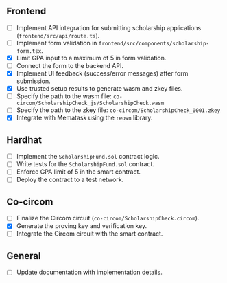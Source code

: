 ## Frontend

- [ ] Implement API integration for submitting scholarship applications (`frontend/src/api/route.ts`).
- [ ] Implement form validation in `frontend/src/components/scholarship-form.tsx`.
- [x] Limit GPA input to a maximum of 5 in form validation.
- [ ] Connect the form to the backend API.
- [x] Implement UI feedback (success/error messages) after form submission.
- [x] Use trusted setup results to generate wasm and zkey files.
- [ ] Specify the path to the wasm file: `co-circom/ScholarshipCheck_js/ScholarshipCheck.wasm`
- [ ] Specify the path to the zkey file: `co-circom/ScholarshipCheck_0001.zkey`
- [x] Integrate with Mematask using the `reown` library.

## Hardhat

- [ ] Implement the `ScholarshipFund.sol` contract logic.
- [ ] Write tests for the `ScholarshipFund.sol` contract.
- [ ] Enforce GPA limit of 5 in the smart contract.
- [ ] Deploy the contract to a test network.

## Co-circom

- [ ] Finalize the Circom circuit (`co-circom/ScholarshipCheck.circom`).
- [x] Generate the proving key and verification key.
- [ ] Integrate the Circom circuit with the smart contract.

## General

- [ ] Update documentation with implementation details.
